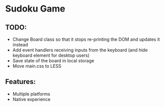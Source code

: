 # Sudoku Game

## TODO:

- Change Board class so that it stops re-printing the DOM and updates it instead
- Add event handlers receiving inputs from the keyboard (and hide keyboard element for desktop users)
- Save state of the board in local storage
- Move main.css to LESS

## Features:
- Multiple platforms
- Native experience
